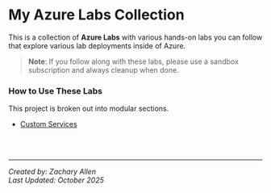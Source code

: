 
# My Azure Labs Collection 
This is a collection of **Azure Labs** with various hands-on labs you can follow that explore various lab deployments inside of Azure.

> **Note**: If you follow along with these labs, please use a sandbox subscription and always cleanup when done.

### How to Use These Labs
This project is broken out into modular sections. 

- [Custom Services](./custom-services/.custom-services.md)

</br>
</br>

---

_Created by: Zachary Allen_ </br>
_Last Updated: October 2025_
